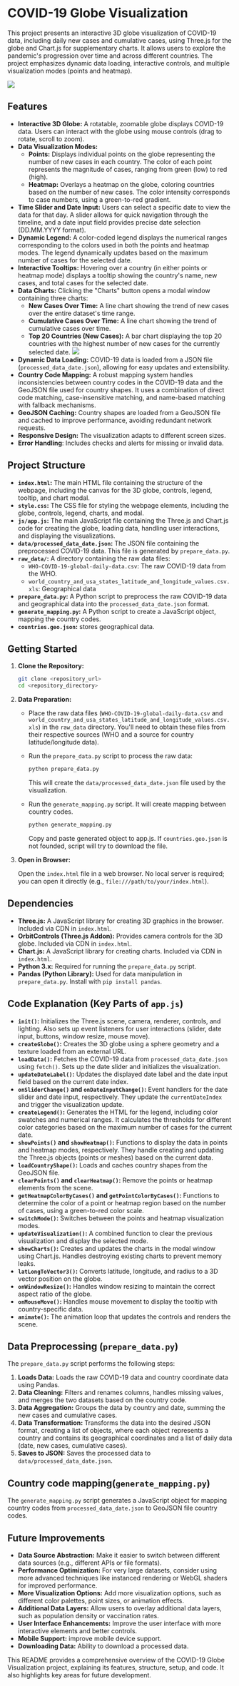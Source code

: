 # COVID-19 Globe Visualization

This project presents an interactive 3D globe visualization of COVID-19 data, including daily new cases and cumulative cases, using Three.js for the globe and Chart.js for supplementary charts.  It allows users to explore the pandemic's progression over time and across different countries.  The project emphasizes dynamic data loading, interactive controls, and multiple visualization modes (points and heatmap).

![](images/points.png)

## Features

*   **Interactive 3D Globe:**  A rotatable, zoomable globe displays COVID-19 data.  Users can interact with the globe using mouse controls (drag to rotate, scroll to zoom).
*   **Data Visualization Modes:**
    *   **Points:** Displays individual points on the globe representing the number of new cases in each country.  The color of each point represents the magnitude of cases, ranging from green (low) to red (high).
    *   **Heatmap:**  Overlays a heatmap on the globe, coloring countries based on the number of new cases.  The color intensity corresponds to case numbers, using a green-to-red gradient.
*   **Time Slider and Date Input:** Users can select a specific date to view the data for that day.  A slider allows for quick navigation through the timeline, and a date input field provides precise date selection (DD.MM.YYYY format).
*   **Dynamic Legend:**  A color-coded legend displays the numerical ranges corresponding to the colors used in both the points and heatmap modes. The legend dynamically updates based on the maximum number of cases for the selected date.
*   **Interactive Tooltips:**  Hovering over a country (in either points or heatmap mode) displays a tooltip showing the country's name, new cases, and total cases for the selected date.
*   **Data Charts:**  Clicking the "Charts" button opens a modal window containing three charts:
    *   **New Cases Over Time:** A line chart showing the trend of new cases over the entire dataset's time range.
    *   **Cumulative Cases Over Time:**  A line chart showing the trend of cumulative cases over time.
    *   **Top 20 Countries (New Cases):** A bar chart displaying the top 20 countries with the highest number of new cases for the currently selected date.
      ![](images/charts.png)
*   **Dynamic Data Loading:**  COVID-19 data is loaded from a JSON file (`processed_data_date.json`), allowing for easy updates and extensibility.
*   **Country Code Mapping:**  A robust mapping system handles inconsistencies between country codes in the COVID-19 data and the GeoJSON file used for country shapes.  It uses a combination of direct code matching, case-insensitive matching, and name-based matching with fallback mechanisms.
*   **GeoJSON Caching:** Country shapes are loaded from a GeoJSON file and cached to improve performance, avoiding redundant network requests.
*   **Responsive Design:** The visualization adapts to different screen sizes.
* **Error Handling**: Includes checks and alerts for missing or invalid data.

## Project Structure

*   **`index.html`:**  The main HTML file containing the structure of the webpage, including the canvas for the 3D globe, controls, legend, tooltip, and chart modal.
*   **`style.css`:**  The CSS file for styling the webpage elements, including the globe, controls, legend, charts, and modal.
*   **`js/app.js`:** The main JavaScript file containing the Three.js and Chart.js code for creating the globe, loading data, handling user interactions, and displaying the visualizations.
*   **`data/processed_data_date.json`:**  The JSON file containing the preprocessed COVID-19 data.  This file is generated by `prepare_data.py`.
*   **`raw_data/`:**  A directory containing the raw data files:
    *   `WHO-COVID-19-global-daily-data.csv`:  The raw COVID-19 data from the WHO.
    *  `world_country_and_usa_states_latitude_and_longitude_values.csv.xls`: Geographical data
*   **`prepare_data.py`:**  A Python script to preprocess the raw COVID-19 data and geographical data into the `processed_data_date.json` format.
*   **`generate_mapping.py`:** A Python script to create a JavaScript object, mapping the country codes.
* **`countries.geo.json`:** stores geographical data.

## Getting Started

1.  **Clone the Repository:**

    ```bash
    git clone <repository_url>
    cd <repository_directory>
    ```

2.  **Data Preparation:**

    *   Place the raw data files (`WHO-COVID-19-global-daily-data.csv` and `world_country_and_usa_states_latitude_and_longitude_values.csv.xls`) in the `raw_data` directory.  You'll need to obtain these files from their respective sources (WHO and a source for country latitude/longitude data).
    *   Run the `prepare_data.py` script to process the raw data:

        ```bash
        python prepare_data.py
        ```
        This will create the `data/processed_data_date.json` file used by the visualization.
    *   Run the `generate_mapping.py` script. It will create mapping between country codes.

        ```bash
        python generate_mapping.py
        ```
        Copy and paste generated object to app.js.
        If `countries.geo.json` is not founded, script will try to download the file.

3.  **Open in Browser:**

    Open the `index.html` file in a web browser.  No local server is required; you can open it directly (e.g., `file:///path/to/your/index.html`).

## Dependencies

*   **Three.js:** A JavaScript library for creating 3D graphics in the browser.  Included via CDN in `index.html`.
*   **OrbitControls (Three.js Addon):**  Provides camera controls for the 3D globe.  Included via CDN in `index.html`.
*   **Chart.js:**  A JavaScript library for creating charts. Included via CDN in `index.html`.
*   **Python 3.x:**  Required for running the `prepare_data.py` script.
*   **Pandas (Python Library):** Used for data manipulation in `prepare_data.py`.  Install with `pip install pandas`.

## Code Explanation (Key Parts of `app.js`)

*   **`init()`:** Initializes the Three.js scene, camera, renderer, controls, and lighting.  Also sets up event listeners for user interactions (slider, date input, buttons, window resize, mouse move).
*   **`createGlobe()`:** Creates the 3D globe using a sphere geometry and a texture loaded from an external URL.
*   **`loadData()`:**  Fetches the COVID-19 data from `processed_data_date.json` using `fetch()`.  Sets up the date slider and initializes the visualization.
*   **`updateDateLabel()`:**  Updates the displayed date label and the date input field based on the current date index.
*   **`onSliderChange()` and `onDateInputChange()`:** Event handlers for the date slider and date input, respectively.  They update the `currentDateIndex` and trigger the visualization update.
*   **`createLegend()`:**  Generates the HTML for the legend, including color swatches and numerical ranges.  It calculates the thresholds for different color categories based on the maximum number of cases for the current date.
*   **`showPoints()` and `showHeatmap()`:**  Functions to display the data in points and heatmap modes, respectively.  They handle creating and updating the Three.js objects (points or meshes) based on the current data.
*   **`loadCountryShape()`:** Loads and caches country shapes from the GeoJSON file.
* **`clearPoints()` and `clearHeatmap()`:**  Remove the points or heatmap elements from the scene.
*   **`getHeatmapColorByCases()` and `getPointColorByCases()`:**  Functions to determine the color of a point or heatmap region based on the number of cases, using a green-to-red color scale.
*   **`switchMode()`:**  Switches between the points and heatmap visualization modes.
*   **`updateVisualization()`:** A combined function to clear the previous visualization and display the selected mode.
*   **`showCharts()`:**  Creates and updates the charts in the modal window using Chart.js.  Handles destroying existing charts to prevent memory leaks.
*   **`latLongToVector3()`:** Converts latitude, longitude, and radius to a 3D vector position on the globe.
*   **`onWindowResize()`:**  Handles window resizing to maintain the correct aspect ratio of the globe.
*   **`onMouseMove()`:**  Handles mouse movement to display the tooltip with country-specific data.
*   **`animate()`:**  The animation loop that updates the controls and renders the scene.

## Data Preprocessing (`prepare_data.py`)

The `prepare_data.py` script performs the following steps:

1.  **Loads Data:** Loads the raw COVID-19 data and country coordinate data using Pandas.
2.  **Data Cleaning:**  Filters and renames columns, handles missing values, and merges the two datasets based on the country code.
3.  **Data Aggregation:** Groups the data by country and date, summing the new cases and cumulative cases.
4.  **Data Transformation:**  Transforms the data into the desired JSON format, creating a list of objects, where each object represents a country and contains its geographical coordinates and a list of daily data (date, new cases, cumulative cases).
5.  **Saves to JSON:** Saves the processed data to `data/processed_data_date.json`.

## Country code mapping(`generate_mapping.py`)
The `generate_mapping.py` script generates a JavaScript object for mapping country codes from `processed_data_date.json` to GeoJSON file country codes.

## Future Improvements

*   **Data Source Abstraction:** Make it easier to switch between different data sources (e.g., different APIs or file formats).
*   **Performance Optimization:**  For very large datasets, consider using more advanced techniques like instanced rendering or WebGL shaders for improved performance.
*   **More Visualization Options:**  Add more visualization options, such as different color palettes, point sizes, or animation effects.
*   **Additional Data Layers:**  Allow users to overlay additional data layers, such as population density or vaccination rates.
*   **User Interface Enhancements:**  Improve the user interface with more interactive elements and better controls.
*  **Mobile Support:** improve mobile device support.
* **Downloading Data:** Ability to download a processed data.

This README provides a comprehensive overview of the COVID-19 Globe Visualization project, explaining its features, structure, setup, and code. It also highlights key areas for future development.
